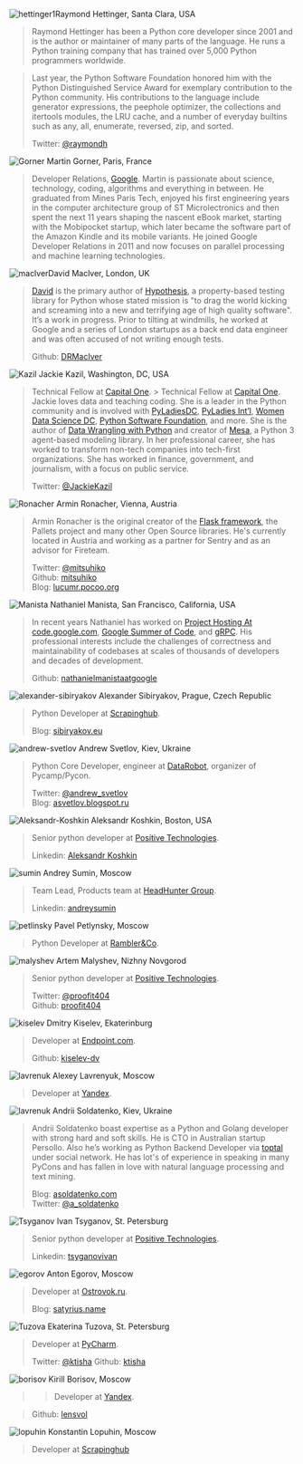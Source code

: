 <a name="Raymond-Hettinger"></a>![hettinger1](https://img-fotki.yandex.ru/get/25939/121639917.db/0_14b553_340e664f_orig)Raymond Hettinger, Santa Clara, USA

> Raymond Hettinger has been a Python core developer since 2001 and is the author or maintainer of many parts of the language. He runs a Python training company that has trained over 5,000 Python programmers worldwide.

> Last year, the Python Software Foundation honored him with the Python Distinguished Service Award for exemplary contribution to the Python community. His contributions to the language include generator expressions, the peephole optimizer, the collections and itertools modules, the LRU cache, and a number of everyday builtins such as any, all, enumerate, reversed, zip, and sorted.
>
> Twitter: [@raymondh](https://twitter.com/raymondh)

<a name="Martin-Gorner"></a>![Gorner](https://img-fotki.yandex.ru/get/50455/121639917.dc/0_14d98e_c49853a3_orig) Martin Gorner,  Paris, France

> Developer Relations, [Google](https://www.google.com/). Martin is passionate about science, technology, coding, algorithms and everything in between. He graduated from Mines Paris Tech, enjoyed his first engineering years in the computer architecture group of ST Microlectronics and then spent the next 11 years shaping the nascent eBook market, starting with the Mobipocket startup, which later became the software part of the Amazon Kindle and its mobile variants. He joined Google Developer Relations in 2011 and now focuses on parallel processing and machine learning technologies.

<a name="David-maclver"></a>![maclver](https://img-fotki.yandex.ru/get/47776/121639917.db/0_14b557_10c8d66d_orig)David Maclver, London, UK

> [David](http://www.drmaciver.com/ ) is the primary author of [Hypothesis](http://hypothesis.readthedocs.org/), a property-based testing library for Python whose stated mission is "to drag the world kicking and screaming into a new and terrifying age of high quality software". It’s a work in progress. Prior to tilting at windmills, he worked at Google and a series of London startups as a back end data engineer and was often accused of not writing enough tests.
>
> Github: [DRMacIver](https://github.com/DRMacIver)

<a name="Jackie-Kazil"></a>![Kazil](https://img-fotki.yandex.ru/get/28292/121639917.dc/0_14d98a_173ea49f_orig) Jackie Kazil, Washington, DC, USA

> Technical Fellow at [Capital One](https://www.capitalone.com). > Technical Fellow at [Capital One](https://www.capitalone.com). Jackie loves data and teaching coding. She is a leader in the Python community and is involved with [PyLadiesDC](https://www.google.com/url?hl=ru&q=http://www.meetup.com/dc-pyladies/&source=gmail&ust=1464071638851000&usg=AFQjCNGxulVJpvTZ-cZo0Q3bJWf79iH3iA), [PyLadies Int’l](https://www.google.com/url?hl=ru&q=http://www.pyladies.com/&source=gmail&ust=1464071638851000&usg=AFQjCNEuBwbuBeJqvd2c92z_iqv3hBgiTw), [Women Data Science DC](https://www.google.com/url?hl=ru&q=http://www.meetup.com/WomenDataScientistsDC/&source=gmail&ust=1464071638851000&usg=AFQjCNHBkJE2PyxZX3LBOeQ4OHQ54FNIKA), [Python Software Foundation](https://www.google.com/url?hl=ru&q=https://www.python.org/psf/&source=gmail&ust=1464071638851000&usg=AFQjCNFzhdKFz4EsjDNV8aKn0yb3CLPdSg), and more.  She is the author of [Data Wrangling with Python](https://www.google.com/url?hl=ru&q=http://shop.oreilly.com/product/0636920032861.do&source=gmail&ust=1464071638851000&usg=AFQjCNELZfn0lMLXGUAevI5zJpOBHKjOAg) and creator of [Mesa](https://www.google.com/url?hl=ru&q=https://github.com/projectmesa/mesa&source=gmail&ust=1464071638851000&usg=AFQjCNF2OCLWP131Zd2oMyTzNZg_hXBrnw), a Python 3 agent-based modeling library. In her professional career, she has worked to transform non-tech companies into tech-first organizations. She has worked in finance, government, and journalism, with a focus on public service.
>
> Twitter: [@JackieKazil](https://twitter.com/JackieKazil)

<a name="Ronacher"></a>![Ronacher](https://img-fotki.yandex.ru/get/30894/121639917.db/0_14ab60_949a4635_orig) Armin Ronacher, Vienna, Austria

> Armin Ronacher is the original creator of the [Flask framework](http://flask.pocoo.org/), the Pallets project and many other Open Source libraries.
He's currently located in Austria and working as a partner for Sentry and as an advisor for Fireteam.
>
> Twitter: [@mitsuhiko](https://twitter.com/mitsuhiko)  
> Github: [mitsuhiko](https://github.com/mitsuhiko)  
> Blog: [lucumr.pocoo.org](http://lucumr.pocoo.org/)

<a name="Nathaniel-Manista"></a>![Manista](https://img-fotki.yandex.ru/get/59613/121639917.dc/0_14da09_30d0feb3_orig) Nathaniel Manista, San Francisco, California, USA
>
>  In recent years Nathaniel has worked on [Project Hosting At code.google.com](https://www.google.com/url?hl=ru&q=https://en.wikipedia.org/wiki/Google_Developers%23Google_Code&source=gmail&ust=1463207579648000&usg=AFQjCNHvjLHP8M2-aRtX036OkzpIPQbXTQ), [Google Summer of Code](https://www.google.com/url?hl=ru&q=https://summerofcode.withgoogle.com/&source=gmail&ust=1463207579648000&usg=AFQjCNGzlnvwQNcEQb83GSvjf1SOsS1WAQ), and [gRPC](https://www.google.com/url?hl=ru&q=http://www.grpc.io/&source=gmail&ust=1463207579648000&usg=AFQjCNG2Jb7trzJbibTUHHqusCLHBfIK3w). His professional interests include the challenges of correctness and maintainability of codebases at scales of thousands of developers and decades of development.
>
> Github: [nathanielmanistaatgoogle](https://github.com/nathanielmanistaatgoogle)

<a name="alexander-sibiryakov"></a>![alexander-sibiryakov](https://img-fotki.yandex.ru/get/45704/121639917.db/0_14b555_5e902961_orig) Alexander Sibiryakov, Prague, Czech Republic

> Python Developer at [Scrapinghub](http://scrapinghub.com).
>
> Blog: [sibiryakov.eu](http://sibiryakov.eu)

<a name="andrew-svetlov"></a>![andrew-svetlov](https://img-fotki.yandex.ru/get/60015/121639917.db/0_14b554_387ef7a0_orig) Andrew Svetlov, Kiev, Ukraine

> Python Core Developer, engineer at [DataRobot](http://www.datarobot.com), organizer of Pycamp/Pycon.
>
> Twitter: [@andrew_svetlov](https://twitter.com/andrew_svetlov)  
> Blog: [asvetlov.blogspot.ru](http://asvetlov.blogspot.ru/)

<a name="Koshkin"></a>![Aleksandr-Koshkin](https://img-fotki.yandex.ru/get/26468/121639917.dc/0_14fa8c_a5babe04_orig) Aleksandr Koshkin, Boston, USA

> Senior python developer at [Positive Technologies](http://www.ptsecurity.com).
>
> Linkedin: [Aleksandr Koshkin](https://www.linkedin.com/in/aleksandr-koshkin-688525b6)  

<a name="andrew-sumin"></a>![sumin](https://img-fotki.yandex.ru/get/42385/121639917.db/0_14b556_84f3e61d_orig) Andrey Sumin, Moscow

> Team Lead, Products team at [HeadHunter Group](https://ekaterinburg.hh.ru).
>
> Linkedin: [andreysumin](https://www.linkedin.com/in/andreysumin)  

<a name="pavel-petlinsky"></a>![petlinsky](https://img-fotki.yandex.ru/get/117578/121639917.db/0_14b558_772965cd_orig) Pavel Petlynsky, Moscow
>
> Python Developer at [Rambler&Co](http://rambler-co.ru).

<a name="malyshev"></a>![malyshev](https://img-fotki.yandex.ru/get/50061/121639917.dc/0_14d40c_42d4d5ee_orig) Artem Malyshev, Nizhny Novgorod
>
> Senior python developer at [Positive Technologies](http://www.ptsecurity.ru).
>
> Twitter: [@proofit404]( https://twitter.com/proofit404)  
> Github: [proofit404](https://github.com/proofit404/)

<a name="kiselev"></a>![kiselev](https://img-fotki.yandex.ru/get/58454/121639917.dc/0_14da0a_f392f13b_orig) Dmitry Kiselev, Ekaterinburg
>
> Developer at [Endpoint.com](https://www.endpoint.com).
>
> Github: [kiselev-dv](https://github.com/kiselev-dv)

<a name="lavrenuk"></a>![lavrenuk](https://img-fotki.yandex.ru/get/60682/121639917.dc/0_14ff1b_47c6305d_orig) Alexey Lavrenyuk, Moscow
>
> Developer at [Yandex](https://www.yandex.ru).

<a name="lavrenuk"></a>![lavrenuk](https://img-fotki.yandex.ru/get/102061/121639917.dc/0_14ff21_da88f89f_orig) Andrii Soldatenko, Kiev, Ukraine
>
> Andrii Soldatenko boast expertise as a Python and Golang developer with strong hard and soft skills. He is CTO in Australian startup Persollo. Also he’s working as Python Backend Developer via [toptal](https://www.toptal.com/#connect-fantastic-computer-engineers) under social network. He has lot's of experience in speaking in many PyCons and has fallen in love with natural language processing and text mining.
>
>
> Blog: [asoldatenko.com](https://asoldatenko.com)  
> Twitter: [@a_soldatenko](https://twitter.com/a_soldatenko)  

<a name="Tsyganov"></a>![Tsyganov](https://img-fotki.yandex.ru/get/52127/121639917.dc/0_14ff24_5646b492_orig) Ivan Tsyganov, St. Petersburg
>
> Senior python developer at [Positive Technologies](http://www.ptsecurity.ru).
>
> Linkedin: [tsyganovivan](https://www.linkedin.com/in/tsyganovivan)

<a name="egorov"></a>![egorov](https://img-fotki.yandex.ru/get/51827/121639917.dc/0_14ff25_c4ec3634_orig) Anton Egorov, Moscow
>
> Developer at [Ostrovok.ru](https://ostrovok.ru).
>
> Blog: [satyrius.name](http://satyrius.name)

<a name="Tuzova"></a>![Tuzova](https://img-fotki.yandex.ru/get/35827/121639917.dd/0_15459f_41993fba_orig) Ekaterina Tuzova, St. Petersburg
>
> Developer at [PyCharm](https://www.jetbrains.com/pycharm/).
>
> Twitter: [@ktisha](https://twitter.com/ktisha)
> Github: [ktisha](https://github.com/ktisha)

<a name="borisov"></a>![borisov](https://img-fotki.yandex.ru/get/112678/121639917.dc/0_14bbb5_71322ebf_orig) Kirill Borisov, Moscow
>
> > Developer at [Yandex](https://www.yandex.ru).

> Github: [lensvol](https://github.com/lensvol/)

<a name="lopuhin"></a>![lopuhin](https://img-fotki.yandex.ru/get/125649/121639917.dd/0_1598f9_3ef30392_orig) Konstantin Lopuhin, Moscow
>
> Developer at [Scrapinghub](http://scrapinghub.com)
